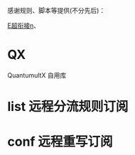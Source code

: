感谢规则、脚本等提供(不分先后)：

[E超衔接n](https://github.com/erdongchanyo/Rules)、

# QX
QuantumultX
自用库

# list 远程分流规则订阅</p>

# conf 远程重写订阅</p>

